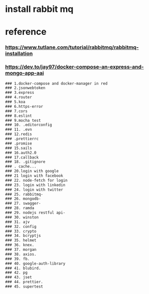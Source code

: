 # install rabbit mq
# reference 
### https://www.tutlane.com/tutorial/rabbitmq/rabbitmq-installation

### https://dev.to/jay97/docker-compose-an-express-and-mongo-app-aai

```diff
### 1.docker-compose and docker-manager in red
### 2.jsonwebtoken
### 3.express
### 4.router
### 5.koa
### 6.https-error
### 7.cors
### 8.eslint
### 9.mocha test
### 10. .editorconfig
### 11. .evn
### 12.redis
### .prettierrc
### .promise
### 15.sails
### 16.auth2.0
### 17.callback
### 18. .gitignore
### . cache...
### 20.login with google
### 21 login with facebook
### 22. node-fetch for login
### 23. login with linkedin
### 24. login with twitter
### 25. rabbitmq-
### 26. mongodb-
### 27. swagger-
### 28. ramda
### 29. nodejs restful api-
### 30. winston
### 31. ajv
### 32. config
### 33. crypto
### 34. bcryptjs
### 35. helmet
### 36. knex.
### 37. morgan
### 38. axios.
### 39. fb.
### 40. google-auth-library
### 41. blubird.
### 42. pg
### 43. jset
### 44. prettier.
### 45. supertest


